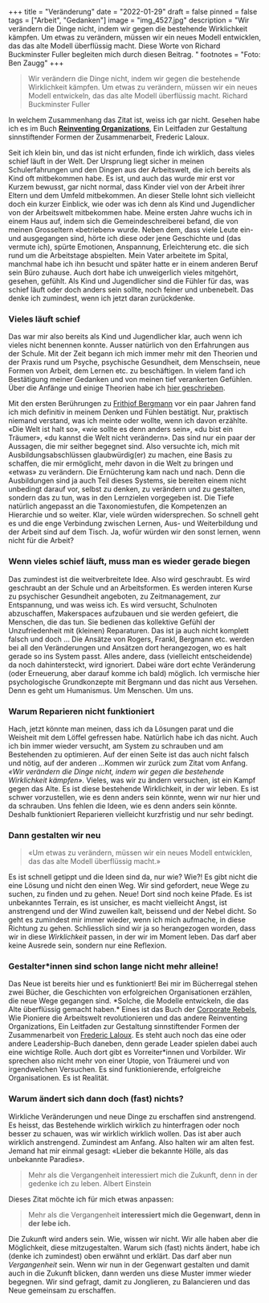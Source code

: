 +++
title = "Veränderung"
date = "2022-01-29"
draft = false
pinned = false
tags = ["Arbeit", "Gedanken"]
image = "img_4527.jpg"
description = "Wir verändern die Dinge nicht, indem wir gegen die bestehende Wirklichkeit kämpfen. Um etwas zu verändern, müssen wir ein neues Modell entwicklen, das das alte Modell überflüssig macht. Diese Worte von Richard Buckminster Fuller begleiten mich durch diesen Beitrag. "
footnotes = "Foto: Ben Zaugg"
+++
> Wir verändern die Dinge nicht, indem wir gegen die bestehende Wirklichkeit kämpfen. Um etwas zu verändern, müssen wir ein neues Modell entwickeln, das das alte Modell überflüssig macht. Richard Buckminster Fuller

In welchem Zusammenhang das Zitat ist, weiss ich gar nicht. Gesehen habe ich es im Buch **[Reinventing Organizations](https://www.exlibris.ch/de/buecher-buch/deutschsprachige-buecher/frederic-laloux/reinventing-organizations/id/9783800649136)**, Ein Leitfaden zur Gestaltung sinnstiftender Formen der Zusammenarbeit, Frederic Laloux.

Seit ich klein bin, und das ist nicht erfunden, finde ich wirklich, dass vieles schief läuft in der Welt. Der Ursprung liegt sicher in meinen Schulerfahrungen und den Dingen aus der Arbeitswelt, die ich bereits als Kind oft mitbekommen habe. Es ist, und auch das wurde mir erst vor Kurzem bewusst, gar nicht normal, dass Kinder viel von der Arbeit ihrer Eltern und dem Umfeld mitbekommen. An dieser Stelle lohnt sich vielleicht doch ein kurzer Einblick, wie oder was ich denn als Kind und Jugendlicher von der Arbeitswelt mitbekommen habe. Meine ersten Jahre wuchs ich in einem Haus auf, indem sich die Gemeindeschreiberei befand, die von meinen Grosseltern «betrieben» wurde. Neben dem, dass viele Leute ein- und ausgegangen sind, hörte ich diese oder jene Geschichte und (das vermute ich), spürte Emotionen, Anspannung, Erleichterung etc. die sich rund um die Arbeitstage abspielten. Mein Vater arbeitete im Spital, manchmal habe ich ihn besucht und später hatte er in einem anderen Beruf sein Büro zuhause. Auch dort habe ich unweigerlich vieles mitgehört, gesehen, gefühlt. Als Kind und Jugendlicher sind die Fühler für das, was schief läuft oder doch anders sein sollte, noch feiner und unbenebelt. Das denke ich zumindest, wenn ich jetzt daran zurückdenke.

### Vieles läuft schief

Das war mir also bereits als Kind und Jugendlicher klar, auch wenn ich vieles nicht benennen konnte. Ausser natürlich von den Erfahrungen aus der Schule. Mit der Zeit begann ich mich immer mehr mit den Theorien und der Praxis rund um Psyche, psychische Gesundheit, dem Menschsein, neue Formen von Arbeit, dem Lernen etc. zu beschäftigen. In vielem fand ich Bestätigung meiner Gedanken und von meinen tief verankerten Gefühlen. Über die Anfänge und einige Theorien habe ich [hier geschrieben](https://www.bensblog.ch/psychische-gesundheit/).

Mit den ersten Berührungen zu [Frithjof Bergmann](https://www.youtube.com/watch?v=29IoGFD86QM) vor ein paar Jahren fand ich mich definitiv in meinem Denken und Fühlen bestätigt. Nur, praktisch niemand verstand, was ich meinte oder wollte, wenn ich davon erzählte. «Die Welt ist halt so», «wie sollte es denn anders sein», «du bist ein Träumer», «du kannst die Welt nicht verändern». Das sind nur ein paar der Aussagen, die mir seither begegnet sind. Also versuchte ich, mich mit Ausbildungsabschlüssen glaubwürdig(er) zu machen, eine Basis zu schaffen, die mir ermöglicht, mehr davon in die Welt zu bringen und «etwas» zu verändern. Die Ernüchterung kam nach und nach. Denn die Ausbildungen sind ja auch Teil dieses Systems, sie bereiten einem nicht unbedingt darauf vor, selbst zu denken, zu verändern und zu gestalten, sondern das zu tun, was in den Lernzielen vorgegeben ist. Die Tiefe natürlich angepasst an die Taxonomiestufen, die Kompetenzen an Hierarchie und so weiter. Klar, viele würden widersprechen. So schnell geht es und die enge Verbindung zwischen Lernen, Aus- und Weiterbildung und der Arbeit sind auf dem Tisch. Ja, wofür würden wir den sonst lernen, wenn nicht für die Arbeit?

### Wenn vieles schief läuft, muss man es wieder gerade biegen

Das zumindest ist die weitverbreitete Idee. Also wird geschraubt. Es wird geschraubt an der Schule und an Arbeitsformen. Es werden interen Kurse zu psychischer Gesundheit angeboten, zu Zeitmanagement, zur Entspannung, und was weiss ich. Es wird versucht, Schulnoten abzuschaffen, Makerspaces aufzubauen und sie werden gefeiert, die Menschen, die das tun. Sie bedienen das kollektive Gefühl der Unzufriedenheit mit (kleinen) Reparaturen. Das ist ja auch nicht komplett falsch und doch ... Die Ansätze von Rogers, Frankl, Bergmann etc. werden bei all den Veränderungen und Ansätzen dort herangezogen, wo es halt gerade so ins System passt. Alles andere, dass (vielleicht entscheidende) da noch dahintersteckt, wird ignoriert. Dabei wäre dort echte Veränderung (oder Erneuerung, aber darauf komme ich bald) möglich. Ich vermische hier psychologische Grundkonzepte mit Bergmann und das nicht aus Versehen. Denn es geht um Humanismus. Um Menschen. Um uns.

### Warum Reparieren nicht funktioniert

Hach, jetzt könnte man meinen, dass ich da Lösungen parat und die Weisheit mit dem Löffel gefressen habe. Natürlich habe ich das nicht. Auch ich bin immer wieder versucht, am System zu schrauben und am Bestehenden zu optimieren. Auf der einen Seite ist das auch nicht falsch und nötig, auf der anderen ...Kommen wir zurück zum Zitat vom Anfang. *«Wir verändern die Dinge nicht, indem wir gegen die bestehende Wirklichkeit kämpfen».* Vieles, was wir zu ändern versuchen, ist ein Kampf gegen das Alte. Es ist diese bestehende Wirklichkeit, in der wir leben. Es ist schwer vorzustellen, wie es denn anders sein könnte, wenn wir nur hier und da schrauben. Uns fehlen die Ideen, wie es denn anders sein könnte. Deshalb funktioniert Reparieren vielleicht kurzfristig und nur sehr bedingt.

### Dann gestalten wir neu

> «Um etwas zu verändern, müssen wir ein neues Modell entwicklen, das das alte Modell überflüssig macht.»

Es ist schnell getippt und die Ideen sind da, nur wie? Wie?! Es gibt nicht die eine Lösung und nicht den einen Weg. Wir sind gefordert, neue Wege zu suchen, zu finden und zu gehen. Neue! Dort sind noch keine Pfade. Es ist unbekanntes Terrain, es ist unsicher, es macht vielleicht Angst, ist anstrengend und der Wind zuweilen kalt, beissend und der Nebel dicht. So geht es zumindest mir immer wieder, wenn ich mich aufmache, in diese Richtung zu gehen. Schliesslich sind wir ja so herangezogen worden, dass wir in diese *Wirklichkeit* passen, in der wir im Moment leben. Das darf aber keine Ausrede sein, sondern nur eine Reflexion.

### Gestalter*innen sind schon lange nicht mehr alleine!

Das Neue ist bereits hier und es funktioniert! Bei mir im Bücherregal stehen zwei Bücher, die Geschichten von erfolgreichen Organisationen erzählen, die neue Wege gegangen sind. \*Solche, die Modelle entwickeln, die das Alte überflüssig gemacht haben.\* Eines ist das Buch der [Corporate Rebels](https://www.exlibris.ch/de/buecher-buch/deutschsprachige-buecher/joost-minnaar/corporate-rebels/id/9789083004853), Wie Pioniere die Arbeitswelt revolutionieren und das andere Reinventing Organizations, Ein Leitfaden zur Gestaltung sinnstiftender Formen der Zusammenarbeit von [Frederic Laloux](https://www.youtube.com/watch?v=JsxEIxbBZ-4&t=1s). Es steht auch noch das eine oder andere Leadership-Buch daneben, denn gerade Leader spielen dabei auch eine wichtige Rolle. Auch dort gibt es Vorreiter*innen und Vorbilder. Wir sprechen also nicht mehr von einer Utopie, von Träumerei und von irgendwelchen Versuchen. Es sind funktionierende, erfolgreiche Organisationen. Es ist Realität.

### Warum ändert sich dann doch (fast) nichts?

Wirkliche Veränderungen und neue Dinge zu erschaffen sind anstrengend. Es heisst, das Bestehende wirklich wirklich zu hinterfragen oder noch besser zu schauen, was wir wirklich wirklich wollen. Das ist aber auch wirklich anstrengend. Zumindest am Anfang. Also halten wir am alten fest. Jemand hat mir einmal gesagt: «Lieber die bekannte Hölle, als das unbekannte Paradies».

> Mehr als die Vergangenheit interessiert mich die Zukunft, denn in der gedenke ich zu leben. Albert Einstein

Dieses Zitat möchte ich für mich etwas anpassen: 

> Mehr als die Vergangenheit **interessiert mich die Gegenwart, denn in der lebe ich.**

Die Zukunft wird anders sein. Wie, wissen wir nicht. Wir alle haben aber die Möglichkeit, diese mitzugestalten. Warum sich (fast) nichts ändert, habe ich (denke ich zumindest) oben erwähnt und erklärt. Das darf aber nun *Vergangenheit* sein. Wenn wir nun in der Gegenwart gestalten und damit auch in die Zukunft blicken, dann werden uns diese Muster immer wieder begegnen. Wir sind gefragt, damit zu Jonglieren, zu Balancieren und das Neue gemeinsam zu erschaffen.